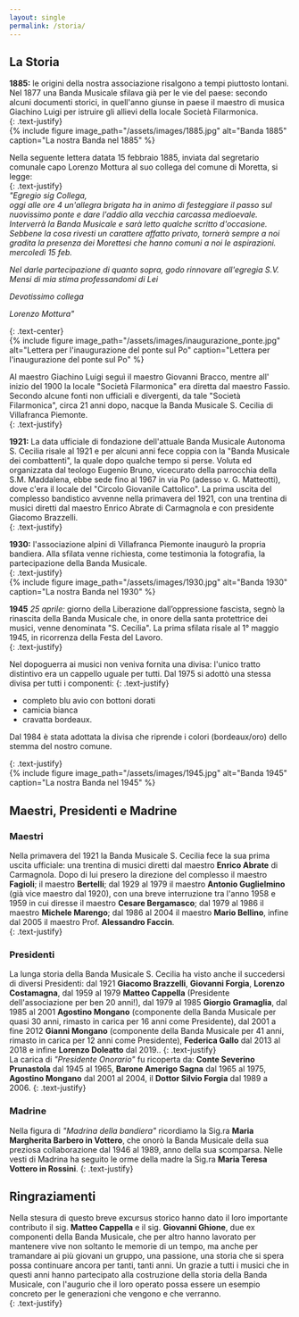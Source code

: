 ```yaml
---
layout: single
permalink: /storia/
---
```


## La Storia

**1885:** le origini della nostra associazione risalgono a  tempi piuttosto lontani. Nel 1877 una Banda Musicale sfilava già per le vie del paese:  secondo alcuni documenti storici, in quell'anno giunse in paese il maestro di musica Giachino Luigi per istruire gli allievi della locale Società Filarmonica.  
{: .text-justify}  
{% include figure image_path="/assets/images/1885.jpg" alt="Banda 1885" caption="La nostra Banda nel 1885" %}  

Nella seguente lettera datata 15 febbraio 1885, inviata dal segretario comunale capo Lorenzo Mottura  al suo collega del comune di Moretta, si legge:  
{: .text-justify}  
*"Egregio sig Collega,*  
*oggi alle ore 4 un'allegra brigata ha in animo di festeggiare il passo sul nuovissimo ponte e dare l'addio alla vecchia carcassa medioevale. Interverrà la Banda Musicale e sarà letto qualche scritto d'occasione. Sebbene la cosa rivesti un carattere affatto privato, tornerà sempre a noi gradita la presenza dei Morettesi che hanno comuni a noi le aspirazioni. mercoledì 15 feb.*  

*Nel darle partecipazione di quanto sopra, godo rinnovare all'egregia S.V. Mensi di mia stima professandomi di Lei*  

*Devotissimo collega*  

*Lorenzo Mottura"*

{: .text-center}  
{% include figure image_path="/assets/images/inaugurazione_ponte.jpg" alt="Lettera per l'inaugurazione del ponte sul Po" caption="Lettera per l'inaugurazione del ponte sul Po" %}  

Al maestro Giachino Luigi seguì il maestro Giovanni Bracco, mentre all' inizio del 1900 la locale "Società Filarmonica" era diretta dal maestro Fassio. Secondo alcune fonti non ufficiali e divergenti, da tale "Società Filarmonica", circa 21 anni dopo, nacque la Banda Musicale S. Cecilia di Villafranca Piemonte.  
{: .text-justify}  

**1921:** La data ufficiale di fondazione dell'attuale Banda Musicale Autonoma S. Cecilia risale al 1921 e per alcuni anni fece coppia con la "Banda Musicale dei combattenti", la quale dopo qualche tempo si perse. Voluta ed organizzata dal teologo Eugenio Bruno, vicecurato della parrocchia della S.M. Maddalena, ebbe sede fino al 1967 in via Po (adesso v. G. Matteotti), dove c'era il locale del "Circolo Giovanile Cattolico". La prima uscita del complesso bandistico avvenne nella primavera del 1921, con una trentina di musici diretti dal maestro Enrico Abrate di Carmagnola e con presidente Giacomo Brazzelli.  
{: .text-justify}  

**1930:** l'associazione alpini di Villafranca Piemonte inaugurò la propria bandiera. Alla sfilata venne richiesta, come testimonia la fotografia, la partecipazione della Banda Musicale.  
{: .text-justify}  
{% include figure image_path="/assets/images/1930.jpg" alt="Banda 1930" caption="La nostra Banda nel 1930" %}  

**1945** *25 aprile:* giorno della Liberazione dall’oppressione fascista, segnò la   rinascita della  Banda Musicale che, in onore della santa protettrice dei musici, venne denominata "S. Cecilia". La prima sfilata risale al 1° maggio 1945, in ricorrenza della Festa del Lavoro.  
{: .text-justify}  

Nel dopoguerra ai musici non veniva fornita una divisa: l'unico tratto distintivo era un cappello uguale per tutti. Dal 1975 si adottò una stessa divisa per tutti i componenti:
{: .text-justify}  
 - completo blu avio con bottoni dorati
 - camicia bianca
 - cravatta bordeaux. 

Dal 1984 è stata adottata la divisa che riprende i colori (bordeaux/oro) dello stemma del nostro comune.

{: .text-justify}  
{% include figure image_path="/assets/images/1945.jpg" alt="Banda 1945" caption="La nostra Banda nel 1945" %}  

## Maestri, Presidenti e Madrine

### Maestri
Nella primavera del 1921 la Banda Musicale S. Cecilia fece la sua prima uscita ufficiale: una trentina di musici diretti dal maestro **Enrico Abrate** di Carmagnola. Dopo di lui presero la direzione del complesso il maestro **Fagioli**; il maestro **Bertelli**; dal 1929 al 1979 il maestro **Antonio Guglielmino** (già vice maestro dal 1920), con una breve interruzione tra l'anno 1958 e 1959 in cui diresse il maestro **Cesare Bergamasco**; dal 1979 al 1986 il maestro **Michele Marengo**; dal 1986 al 2004 il maestro **Mario Bellino**, infine dal 2005 il maestro Prof. **Alessandro Faccin**.  
{: .text-justify}  

### Presidenti

La lunga storia della Banda Musicale S. Cecilia ha visto anche il succedersi di diversi Presidenti: dal 1921 **Giacomo Brazzelli**, **Giovanni Forgia**, **Lorenzo Costamagna**, dal 1959 al 1979 **Matteo Cappella** (Presidente dell'associazione per ben 20 anni!), dal 1979 al 1985 **Giorgio Gramaglia**, dal 1985 al 2001 **Agostino Mongano** (componente della Banda Musicale per quasi 30 anni, rimasto in carica per 16 anni come Presidente), dal 2001 a fine 2012 **Gianni Mongano** (componente della Banda Musicale per 41 anni, rimasto in carica per 12 anni come Presidente), **Federica Gallo** dal 2013 al 2018 e infine **Lorenzo Doleatto** dal 2019..
{: .text-justify}  
La carica di *"Presidente Onorario"* fu ricoperta da: **Conte Severino Prunastola** dal 1945 al 1965, **Barone Amerigo Sagna** dal 1965 al 1975, **Agostino Mongano** dal 2001 al 2004, il **Dottor Silvio Forgia** dal 1989 a 2006.
{: .text-justify}  

### Madrine

Nella figura di *"Madrina della bandiera"* ricordiamo la Sig.ra **Maria Margherita Barbero in Vottero**, che onorò la Banda Musicale della sua preziosa collaborazione dal 1946 al 1989, anno della sua scomparsa. Nelle vesti di Madrina ha seguito le orme della madre la Sig.ra **Maria Teresa Vottero in Rossini**.
{: .text-justify}  

## Ringraziamenti

Nella stesura di questo breve excursus storico hanno dato il loro importante contributo il sig. **Matteo Cappella** e il sig. **Giovanni Ghione**, due ex componenti della Banda Musicale, che per altro hanno lavorato per mantenere vive non soltanto le memorie di un tempo, ma anche per tramandare ai più giovani un gruppo, una passione, una storia che si spera possa continuare ancora per tanti, tanti anni. Un grazie a tutti i musici che in questi anni hanno partecipato alla costruzione della storia della Banda Musicale, con l'augurio che il loro operato possa essere un esempio concreto per le generazioni che vengono e che verranno.  
{: .text-justify}  
